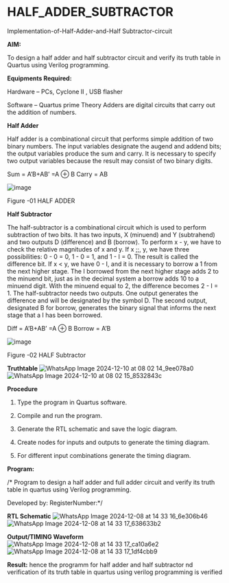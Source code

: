 # HALF_ADDER_SUBTRACTOR

Implementation-of-Half-Adder-and-Half Subtractor-circuit

**AIM:**

To design a half adder and half subtractor circuit and verify its truth table in Quartus using Verilog programming.

**Equipments Required:**

Hardware – PCs, Cyclone II , USB flasher 

Software – Quartus prime Theory Adders are digital circuits that carry out the addition of numbers.

**Half Adder**

Half adder is a combinational circuit that performs simple addition of two binary numbers. The input variables designate the augend and addend bits; the output variables produce the sum and carry. It is necessary to specify two output variables because the result may consist of two binary digits.

Sum = A’B+AB’ =A ⊕ B Carry = AB

![image](https://github.com/naavaneetha/HALF_ADDER_SUBTRACTOR/assets/154305477/bd4a0b2c-cdbc-4184-ab08-81578f121e1f)

Figure -01 HALF ADDER

**Half Subtractor**

The half-subtractor is a combinational circuit which is used to perform subtraction of two bits. It has two inputs, X (minuend) and Y (subtrahend) and two outputs D (difference) and B (borrow). To perform x - y, we have to check the relative magnitudes of x and y. If x ;;, y, we have three possibilities: 0 - 0 = 0, 1 - 0 = 1, and 1 - I = 0. The result is called the difference bit. If x < y, we have 0 - I, and it is necessary to borrow a 1 from the next higher stage. The I borrowed from the next higher stage adds 2 to the minuend bit, just as in the decimal system a borrow adds 10 to a minuend digit. With the minuend equal to 2, the difference becomes 2 - I = 1. The half-subtractor needs two outputs. One output generates the difference and will be designated by the symbol D. The second output, designated B for borrow, generates the binary signal that informs the next stage that a I has been borrowed. 

Diff = A’B+AB’ =A ⊕ B
Borrow = A’B

 ![image](https://github.com/naavaneetha/HALF_ADDER_SUBTRACTOR/assets/154305477/d76b099c-513f-4e7c-843a-e2fd028a531a)

Figure -02 HALF Subtractor

**Truthtable**
![WhatsApp Image 2024-12-10 at 08 02 14_9ee078a0](https://github.com/user-attachments/assets/9a30cad6-c249-476e-88cb-ebfcc5621602)
![WhatsApp Image 2024-12-10 at 08 02 15_8532843c](https://github.com/user-attachments/assets/c6c5fd5d-6e72-4580-b881-b22a8b7eee3e)


**Procedure**

1.	Type the program in Quartus software.

2.	Compile and run the program.

3.	Generate the RTL schematic and save the logic diagram.

4.	Create nodes for inputs and outputs to generate the timing diagram.

5.	For different input combinations generate the timing diagram.


**Program:**

/* Program to design a half adder and full adder circuit and verify its truth table in quartus using Verilog programming.

Developed by: RegisterNumber:*/

**RTL Schematic**
![WhatsApp Image 2024-12-08 at 14 33 16_6e306b46](https://github.com/user-attachments/assets/7742db69-7945-462e-8240-cea9c8fce933)
![WhatsApp Image 2024-12-08 at 14 33 17_638633b2](https://github.com/user-attachments/assets/bc768559-1177-4fc3-a867-5999853a8d56)


**Output/TIMING Waveform**
![WhatsApp Image 2024-12-08 at 14 33 17_ca10a6e2](https://github.com/user-attachments/assets/abbb8025-bf6d-4a2e-8d93-ea9ce01bb08f)
![WhatsApp Image 2024-12-08 at 14 33 17_1df4cbb9](https://github.com/user-attachments/assets/4794b974-afc0-42ac-887c-254296e4d06e)


**Result:**
hence the programm for half adder and half subtractor nd verification of its truth table in quartus using verilog programming is verified
